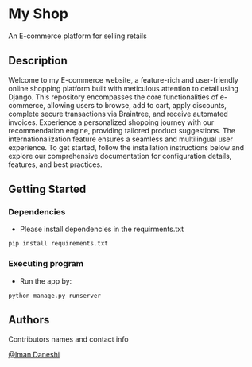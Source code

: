 # My Shop

An E-commerce platform for selling retails

## Description

Welcome to my E-commerce website, a feature-rich and user-friendly online shopping platform built with meticulous attention to detail using Django. This repository encompasses the core functionalities of e-commerce, allowing users to browse, add to cart, apply discounts, complete secure transactions via Braintree, and receive automated invoices. Experience a personalized shopping journey with our recommendation engine, providing tailored product suggestions. The internationalization feature ensures a seamless and multilingual user experience. To get started, follow the installation instructions below and explore our comprehensive documentation for configuration details, features, and best practices.

## Getting Started

### Dependencies

* Please install dependencies in the requirments.txt
```
pip install requirements.txt
```

### Executing program

* Run the app by:
```
python manage.py runserver
```
## Authors

Contributors names and contact info

[@Iman Daneshi](https://www.linkedin.com/in/iman-daneshi)
